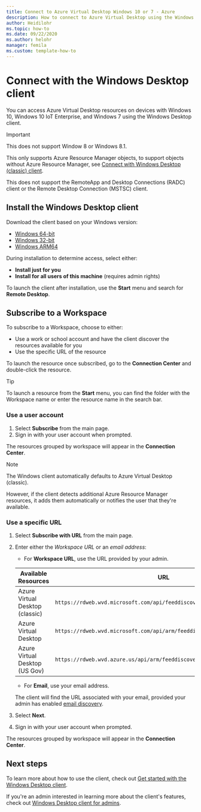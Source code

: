 ```yaml
---
title: Connect to Azure Virtual Desktop Windows 10 or 7 - Azure
description: How to connect to Azure Virtual Desktop using the Windows Desktop client.
author: Heidilohr
ms.topic: how-to
ms.date: 09/22/2020
ms.author: helohr
manager: femila
ms.custom: template-how-to
---
```


# Connect with the Windows Desktop client

You can access Azure Virtual Desktop resources on devices with Windows 10, Windows 10 IoT Enterprise, and  Windows 7 using the Windows Desktop client. 

> [!IMPORTANT]
> This does not support Window 8 or Windows 8.1.
> 
> This only supports Azure Resource Manager objects, to support objects without Azure Resource Manager, see [Connect with Windows Desktop (classic) client](./virtual-desktop-fall-2019/connect-windows-7-10-2019.md).
> 
> This does not support the RemoteApp and Desktop Connections (RADC) client or the Remote Desktop Connection (MSTSC) client.

## Install the Windows Desktop client

Download the client based on your Windows version:

- [Windows 64-bit](https://go.microsoft.com/fwlink/?linkid=2068602)
- [Windows 32-bit](https://go.microsoft.com/fwlink/?linkid=2098960)
- [Windows ARM64](https://go.microsoft.com/fwlink/?linkid=2098961)

During installation to determine access, select either:

- **Install just for you**
- **Install for all users of this machine** (requires admin rights)

To launch the client after installation, use the **Start** menu and search for **Remote Desktop**.

## Subscribe to a Workspace

To subscribe to a Workspace, choose to either:

- Use a work or school account and have the client discover the resources available for you
- Use the specific URL of the resource

To launch the resource once subscribed, go to the **Connection Center** and double-click the resource.

> [!TIP]
> To launch a resource from the **Start** menu, you can find the folder with the Workspace name or enter the resource name in the search bar.

### Use a user account

1. Select **Subscribe** from the main page.
1. Sign in with your user account when prompted.

The resources grouped by workspace will appear in the **Connection Center**.

   > [!NOTE]
   > The Windows client automatically defaults to Azure Virtual Desktop (classic). 
   > 
   > However, if the client detects additional Azure Resource Manager resources, it adds them automatically or notifies the user that they're available.

### Use a specific URL

1. Select **Subscribe with URL** from the main page.
1. Enter either the *Workspace URL* or an *email address*:
   - For **Workspace URL**, use the URL provided by your admin.

   |Available Resources|URL|
   |-|-|
   |Azure Virtual Desktop (classic)|`https://rdweb.wvd.microsoft.com/api/feeddiscovery/webfeeddiscovery.aspx`|
   |Azure Virtual Desktop|`https://rdweb.wvd.microsoft.com/api/arm/feeddiscovery`|
   |Azure Virtual Desktop (US Gov)|`https://rdweb.wvd.azure.us/api/arm/feeddiscovery`|
   
   - For **Email**, use your email address. 
      
   The client will find the URL associated with your email, provided your admin has enabled [email discovery](/windows-server/remote/remote-desktop-services/rds-email-discovery).

1. Select **Next**.
1. Sign in with your user account when prompted.

The resources grouped by workspace will appear in the **Connection Center**.

## Next steps

To learn more about how to use the client, check out [Get started with the Windows Desktop client](/windows-server/remote/remote-desktop-services/clients/windowsdesktop/).

If you're an admin interested in learning more about the client's features, check out [Windows Desktop client for admins](/windows-server/remote/remote-desktop-services/clients/windowsdesktop-admin).
